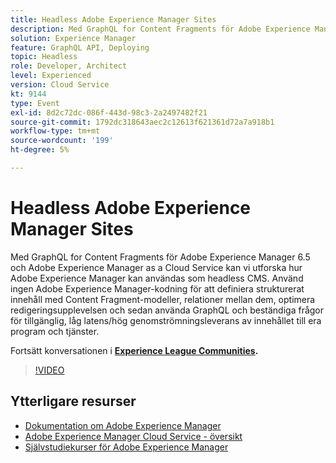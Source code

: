 ```yaml
---
title: Headless Adobe Experience Manager Sites
description: Med GraphQL for Content Fragments för Adobe Experience Manager 6.5 och Adobe Experience Manager as a Cloud Service kan vi utforska hur Adobe Experience Manager kan användas som headless CMS. Använd ingen Adobe Experience Manager-kodning för att definiera strukturerat innehåll med Content Fragment-modeller, relationer mellan dem, optimera redigeringsupplevelsen och sedan använda GraphQL och beständiga frågor för tillgänglig, låg latens/hög genomströmningsleverans av innehållet till era program och tjänster.
solution: Experience Manager
feature: GraphQL API, Deploying
topic: Headless
role: Developer, Architect
level: Experienced
version: Cloud Service
kt: 9144
type: Event
exl-id: 8d2c72dc-086f-443d-98c3-2a2497482f21
source-git-commit: 1792dc318643aec2c12613f621361d72a7a918b1
workflow-type: tm+mt
source-wordcount: '199'
ht-degree: 5%

---
```


# Headless Adobe Experience Manager Sites

Med GraphQL for Content Fragments för Adobe Experience Manager 6.5 och Adobe Experience Manager as a Cloud Service kan vi utforska hur Adobe Experience Manager kan användas som headless CMS. Använd ingen Adobe Experience Manager-kodning för att definiera strukturerat innehåll med Content Fragment-modeller, relationer mellan dem, optimera redigeringsupplevelsen och sedan använda GraphQL och beständiga frågor för tillgänglig, låg latens/hög genomströmningsleverans av innehållet till era program och tjänster.

Fortsätt konversationen i **[Experience League Communities](https://adobe.ly/39H5BWo).**

>[!VIDEO](https://video.tv.adobe.com/v/337576/?quality=12&learn=on&hidetitle=true)

## Ytterligare resurser

- [Dokumentation om Adobe Experience Manager ](https://experienceleague.adobe.com/docs/experience-manager-cloud-service.html)
- [Adobe Experience Manager Cloud Service - översikt](https://experienceleague.adobe.com/docs/experience-manager-cloud-service/overview/home.html)
- [Självstudiekurser för Adobe Experience Manager](https://experienceleague.adobe.com/docs/experience-manager-tutorials.html)
